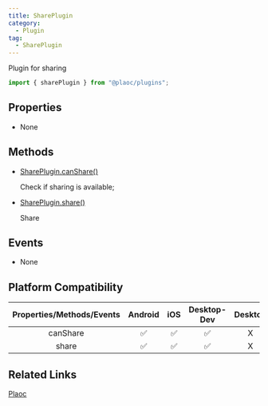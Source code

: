 ```yaml
---
title: SharePlugin
category:
  - Plugin
tag:
  - SharePlugin  
---
```


Plugin for sharing

```js
import { sharePlugin } from "@plaoc/plugins";
```

## Properties

  - None

## Methods

  - [SharePlugin.canShare()](./can-share.md)

    Check if sharing is available;

  - [SharePlugin.share()](./share.md)
  
    Share

## Events

  - None

## Platform Compatibility

| Properties/Methods/Events | Android | iOS | Desktop-Dev | Desktop | 
|:------------:|:-------:|:---:|:-----------:|:-------:|
| canShare     | ✅      | ✅  | ✅          | X       |
| share        | ✅      | ✅  | ✅          | X       |

## Related Links

[Plaoc](../../)